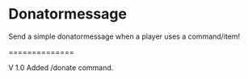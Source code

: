 Donatormessage
==============

Send a simple donatormessage when a player uses a command/item!

==============

V 1.0
Added /donate command.
